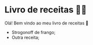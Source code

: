 # Livro de receitas :man_cook:

Olá! Bem vindo ao meu livro de receitas :call_me_hand:

* Strogonoff de frango;
* Outra receita;
